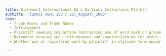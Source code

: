 ```yaml
---
title: Richemont International SA v Da Vinci Collections Pte Ltd 
subtitle: "[2006] SGHC 150 / 22\_August\_2006"
tags:
  - Trade Marks and Trade Names
  - Infringement
  - Plaintiff seeking injunction restraining use of word mark on ground such use infringing plaintiff\'s registered mark
  - Defendant denying such infringement and counterclaiming for order revoking registration and/or declaring registration invalid due to non-use, lack of distinctiveness and bad faith in registration
  - Whether use of registered mark by plaintiff in stylised form amounting to use of registered mark under s 22 Trade Marks Act

---
```


